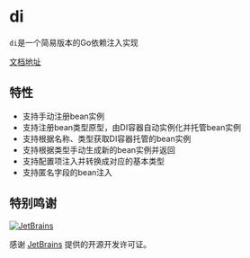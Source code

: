 # di

`di`是一个简易版本的Go依赖注入实现

[文档地址](https://cheivin.gitbook.io/di/)

## 特性

* 支持手动注册bean实例
* 支持注册bean类型原型，由DI容器自动实例化并托管bean实例
* 支持根据名称、类型获取DI容器托管的bean实例
* 支持根据类型手动生成新的bean实例并返回
* 支持配置项注入并转换成对应的基本类型
* 支持匿名字段的bean注入

## 特别鸣谢

[![JetBrains](https://raw.githubusercontent.com/kainonly/ngx-bit/main/resource/jetbrains.svg)](https://www.jetbrains.com/?from=cheivin)

感谢 [JetBrains](https://www.jetbrains.com/?from=cheivin) 提供的开源开发许可证。
